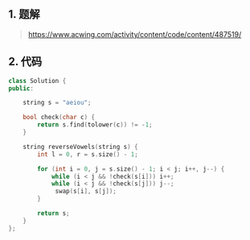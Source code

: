 ## 1. 题解
> https://www.acwing.com/activity/content/code/content/487519/

## 2. 代码
```c++
class Solution {
public:

    string s = "aeiou";

    bool check(char c) {
        return s.find(tolower(c)) != -1;
    }

    string reverseVowels(string s) {
        int l = 0, r = s.size() - 1;

        for (int i = 0, j = s.size() - 1; i < j; i++, j--) {
            while (i < j && !check(s[i])) i++;
            while (i < j && !check(s[j])) j--;
             swap(s[i], s[j]);
        }

        return s;
    }
};
```